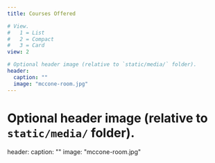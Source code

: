 ```yaml
---
title: Courses Offered

# View.
#   1 = List
#   2 = Compact
#   3 = Card
view: 2

# Optional header image (relative to `static/media/` folder).
header:
  caption: ""
  image: "mccone-room.jpg"
---
```

# Optional header image (relative to `static/media/` folder).
header:
  caption: ""
  image: "mccone-room.jpg"
